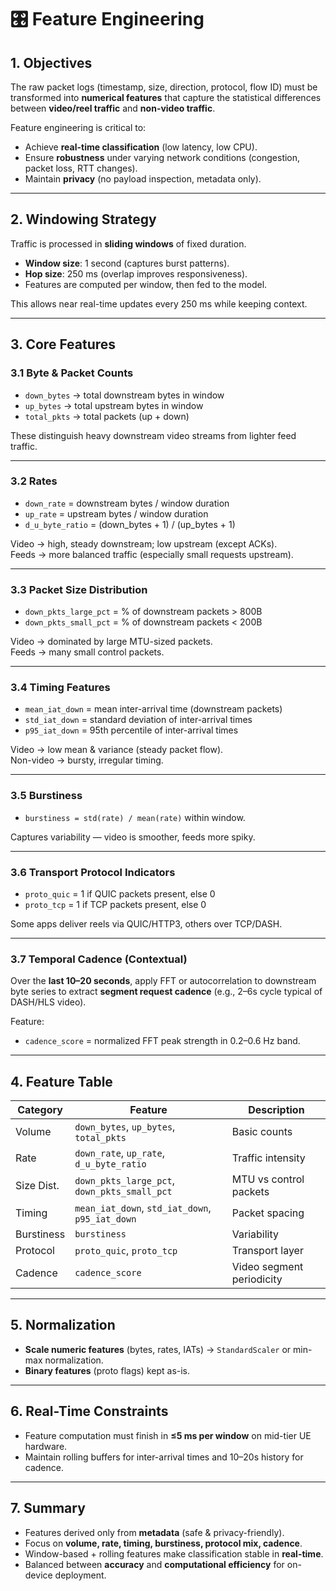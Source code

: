 # 🎛️ Feature Engineering

## 1. Objectives
The raw packet logs (timestamp, size, direction, protocol, flow ID) must be transformed into **numerical features** that capture the statistical differences between **video/reel traffic** and **non-video traffic**.  

Feature engineering is critical to:
- Achieve **real-time classification** (low latency, low CPU).  
- Ensure **robustness** under varying network conditions (congestion, packet loss, RTT changes).  
- Maintain **privacy** (no payload inspection, metadata only).  

---

## 2. Windowing Strategy
Traffic is processed in **sliding windows** of fixed duration.  
- **Window size**: 1 second (captures burst patterns).  
- **Hop size**: 250 ms (overlap improves responsiveness).  
- Features are computed per window, then fed to the model.  

This allows near real-time updates every 250 ms while keeping context.

---

## 3. Core Features

### 3.1 Byte & Packet Counts
- `down_bytes` → total downstream bytes in window  
- `up_bytes` → total upstream bytes in window  
- `total_pkts` → total packets (up + down)  

These distinguish heavy downstream video streams from lighter feed traffic.

---

### 3.2 Rates
- `down_rate` = downstream bytes / window duration  
- `up_rate` = upstream bytes / window duration  
- `d_u_byte_ratio` = (down_bytes + 1) / (up_bytes + 1)  

Video → high, steady downstream; low upstream (except ACKs).  
Feeds → more balanced traffic (especially small requests upstream).  

---

### 3.3 Packet Size Distribution
- `down_pkts_large_pct` = % of downstream packets > 800B  
- `down_pkts_small_pct` = % of downstream packets < 200B  

Video → dominated by large MTU-sized packets.  
Feeds → many small control packets.  

---

### 3.4 Timing Features
- `mean_iat_down` = mean inter-arrival time (downstream packets)  
- `std_iat_down` = standard deviation of inter-arrival times  
- `p95_iat_down` = 95th percentile of inter-arrival times  

Video → low mean & variance (steady packet flow).  
Non-video → bursty, irregular timing.  

---

### 3.5 Burstiness
- `burstiness = std(rate) / mean(rate)` within window.  

Captures variability — video is smoother, feeds more spiky.  

---

### 3.6 Transport Protocol Indicators
- `proto_quic` = 1 if QUIC packets present, else 0  
- `proto_tcp` = 1 if TCP packets present, else 0  

Some apps deliver reels via QUIC/HTTP3, others over TCP/DASH.  

---

### 3.7 Temporal Cadence (Contextual)
Over the **last 10–20 seconds**, apply FFT or autocorrelation to downstream byte series to extract **segment request cadence** (e.g., 2–6s cycle typical of DASH/HLS video).  

Feature:  
- `cadence_score` = normalized FFT peak strength in 0.2–0.6 Hz band.  

---

## 4. Feature Table

| Category      | Feature                | Description |
|---------------|------------------------|-------------|
| Volume        | `down_bytes`, `up_bytes`, `total_pkts` | Basic counts |
| Rate          | `down_rate`, `up_rate`, `d_u_byte_ratio` | Traffic intensity |
| Size Dist.    | `down_pkts_large_pct`, `down_pkts_small_pct` | MTU vs control packets |
| Timing        | `mean_iat_down`, `std_iat_down`, `p95_iat_down` | Packet spacing |
| Burstiness    | `burstiness`           | Variability |
| Protocol      | `proto_quic`, `proto_tcp` | Transport layer |
| Cadence       | `cadence_score`        | Video segment periodicity |

---

## 5. Normalization
- **Scale numeric features** (bytes, rates, IATs) → `StandardScaler` or min-max normalization.  
- **Binary features** (proto flags) kept as-is.  

---

## 6. Real-Time Constraints
- Feature computation must finish in **≤5 ms per window** on mid-tier UE hardware.  
- Maintain rolling buffers for inter-arrival times and 10–20s history for cadence.  

---

## 7. Summary
- Features derived only from **metadata** (safe & privacy-friendly).  
- Focus on **volume, rate, timing, burstiness, protocol mix, cadence**.  
- Window-based + rolling features make classification stable in **real-time**.  
- Balanced between **accuracy** and **computational efficiency** for on-device deployment.  
